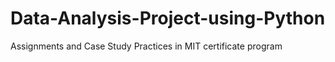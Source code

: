 # Data-Analysis-Project-using-Python
Assignments and Case Study Practices in MIT certificate program
